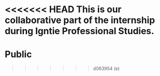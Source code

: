 <<<<<<< HEAD
This is our collaborative part of the internship during Igntie Professional Studies.
=======
# Public
>>>>>>> d063954 (e)
